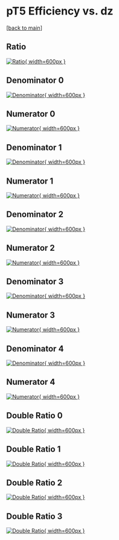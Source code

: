 # pT5 Efficiency vs. dz

[[back to main](./)]



## Ratio

[![Ratio](../mtv/var/pT5_loweta_0_-1_eff_dz.png){ width=600px }](../mtv/var/pT5_loweta_0_-1_eff_dz.pdf)

## Denominator 0

[![Denominator](../mtv/den/pT5_loweta_0_-1_eff_dz_den0.png){ width=600px }](../mtv/den/pT5_loweta_0_-1_eff_dz_den0.pdf)

## Numerator 0

[![Numerator](../mtv/num/pT5_loweta_0_-1_eff_dz_num0.png){ width=600px }](../mtv/num/pT5_loweta_0_-1_eff_dz_num0.pdf)

## Denominator 1

[![Denominator](../mtv/den/pT5_loweta_0_-1_eff_dz_den1.png){ width=600px }](../mtv/den/pT5_loweta_0_-1_eff_dz_den1.pdf)

## Numerator 1

[![Numerator](../mtv/num/pT5_loweta_0_-1_eff_dz_num1.png){ width=600px }](../mtv/num/pT5_loweta_0_-1_eff_dz_num1.pdf)

## Denominator 2

[![Denominator](../mtv/den/pT5_loweta_0_-1_eff_dz_den2.png){ width=600px }](../mtv/den/pT5_loweta_0_-1_eff_dz_den2.pdf)

## Numerator 2

[![Numerator](../mtv/num/pT5_loweta_0_-1_eff_dz_num2.png){ width=600px }](../mtv/num/pT5_loweta_0_-1_eff_dz_num2.pdf)

## Denominator 3

[![Denominator](../mtv/den/pT5_loweta_0_-1_eff_dz_den3.png){ width=600px }](../mtv/den/pT5_loweta_0_-1_eff_dz_den3.pdf)

## Numerator 3

[![Numerator](../mtv/num/pT5_loweta_0_-1_eff_dz_num3.png){ width=600px }](../mtv/num/pT5_loweta_0_-1_eff_dz_num3.pdf)

## Denominator 4

[![Denominator](../mtv/den/pT5_loweta_0_-1_eff_dz_den4.png){ width=600px }](../mtv/den/pT5_loweta_0_-1_eff_dz_den4.pdf)

## Numerator 4

[![Numerator](../mtv/num/pT5_loweta_0_-1_eff_dz_num4.png){ width=600px }](../mtv/num/pT5_loweta_0_-1_eff_dz_num4.pdf)

## Double Ratio 0

[![Double Ratio](../mtv/ratio/pT5_loweta_0_-1_eff_dz_ratio0.png){ width=600px }](../mtv/ratio/pT5_loweta_0_-1_eff_dz_ratio0.pdf)

## Double Ratio 1

[![Double Ratio](../mtv/ratio/pT5_loweta_0_-1_eff_dz_ratio1.png){ width=600px }](../mtv/ratio/pT5_loweta_0_-1_eff_dz_ratio1.pdf)

## Double Ratio 2

[![Double Ratio](../mtv/ratio/pT5_loweta_0_-1_eff_dz_ratio2.png){ width=600px }](../mtv/ratio/pT5_loweta_0_-1_eff_dz_ratio2.pdf)

## Double Ratio 3

[![Double Ratio](../mtv/ratio/pT5_loweta_0_-1_eff_dz_ratio3.png){ width=600px }](../mtv/ratio/pT5_loweta_0_-1_eff_dz_ratio3.pdf)

